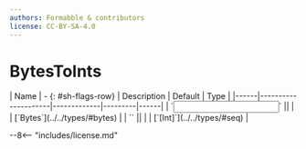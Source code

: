 ```yaml
---
authors: Formabble & contributors
license: CC-BY-SA-4.0
---
```



# BytesToInts

<div class="sh-parameters" markdown="1">
| Name | - {: #sh-flags-row} | Description | Default | Type |
|------|---------------------|-------------|---------|------|
| `<input>` || | | [`Bytes`](../../types/#bytes) |
| `<output>` || | | [`[Int]`](../../types/#seq) |

</div>



--8<-- "includes/license.md"

